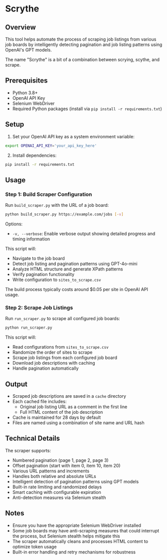 # Scrythe

## Overview

This tool helps automate the process of scraping job listings from various job boards by intelligently detecting pagination and job listing patterns using OpenAI's GPT models.

The name "Scrythe" is a bit of a combination between scrying, scythe, and scrape.

## Prerequisites

- Python 3.8+
- OpenAI API Key
- Selenium WebDriver
- Required Python packages (install via `pip install -r requirements.txt`)

## Setup

1. Set your OpenAI API key as a system environment variable:

```bash
export OPENAI_API_KEY='your_api_key_here'
```

2. Install dependencies:

```bash
pip install -r requirements.txt
```

## Usage

### Step 1: Build Scraper Configuration

Run `build_scraper.py` with the URL of a job board:

```bash
python build_scraper.py https://example.com/jobs [-v]
```

Options:
- `-v, --verbose`: Enable verbose output showing detailed progress and timing information

This script will:
- Navigate to the job board
- Detect job listing and pagination patterns using GPT-4o-mini
- Analyze HTML structure and generate XPath patterns
- Verify pagination functionality
- Write configuration to `sites_to_scrape.csv`

The build process typically costs around $0.05 per site in OpenAI API usage.

### Step 2: Scrape Job Listings

Run `run_scraper.py` to scrape all configured job boards:

```bash
python run_scraper.py
```

This script will:
- Read configurations from `sites_to_scrape.csv`
- Randomize the order of sites to scrape
- Scrape job listings from each configured job board
- Download job descriptions with caching
- Handle pagination automatically

## Output

- Scraped job descriptions are saved in a `cache` directory
- Each cached file includes:
  - Original job listing URL as a comment in the first line
  - Full HTML content of the job description
- Cache is maintained for 28 days by default
- Files are named using a combination of site name and URL hash

## Technical Details

The scraper supports:
- Numbered pagination (page 1, page 2, page 3)
- Offset pagination (start with item 0, item 10, item 20)
- Various URL patterns and increments
- Handles both relative and absolute URLs
- Intelligent detection of pagination patterns using GPT models
- Built-in rate limiting and randomized delays
- Smart caching with configurable expiration
- Anti-detection measures via Selenium stealth

## Notes

- Ensure you have the appropriate Selenium WebDriver installed
- Some job boards may have anti-scraping measures that could interrupt the process, but Selenium stealth helps mitigate this
- The scraper automatically cleans and processes HTML content to optimize token usage
- Built-in error handling and retry mechanisms for robustness